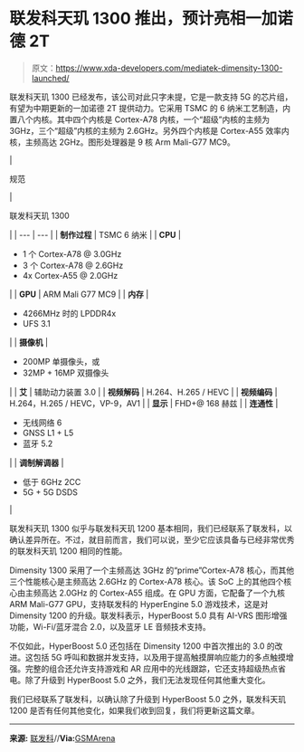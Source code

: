 # 联发科天玑 1300 推出，预计亮相一加诺德 2T

> 原文：<https://www.xda-developers.com/mediatek-dimensity-1300-launched/>

联发科天玑 1300 已经发布，该公司对此只字未提，它是一款支持 5G 的芯片组，有望为中期更新的一加诺德 2T 提供动力。它采用 TSMC 的 6 纳米工艺制造，内置八个内核。其中四个内核是 Cortex-A78 内核，一个“超级”内核的主频为 3GHz，三个“超级”内核的主频为 2.6GHz。另外四个内核是 Cortex-A55 效率内核，主频高达 2GHz。图形处理器是 9 核 Arm Mali-G77 MC9。

| 

规范

 | 

联发科天玑 1300

 |
| --- | --- |
| **制作过程** | TSMC 6 纳米 |
| **CPU** | 

*   1 个 Cortex-A78 @ 3.0GHz
*   3 个 Cortex-A78 @ 2.6GHz
*   4x Cortex-A55 @ 2.0GHz

 |
| **GPU** | ARM Mali G77 MC9 |
| **内存** | 

*   4266MHz 时的 LPDDR4x
*   UFS 3.1

 |
| **摄像机** | 

*   200MP 单摄像头，或
*   32MP + 16MP 双摄像头

 |
| **艾** | 辅助动力装置 3.0 |
| **视频解码** | H.264、H.265 / HEVC |
| **视频编码** | H.264，H.265 / HEVC，VP-9，AV1 |
| **显示** | FHD+@ 168 赫兹 |
| **连通性** | 

*   无线网络 6
*   GNSS L1 + L5
*   蓝牙 5.2

 |
| **调制解调器** | 

*   低于 6GHz 2CC
*   5G + 5G DSDS

 |

联发科天玑 1300 似乎与联发科天玑 1200 基本相同，我们已经联系了联发科，以确认差异所在。不过，就目前而言，我们可以说，至少它应该具备与已经非常优秀的联发科天玑 1200 相同的性能。

Dimensity 1300 采用了一个主频高达 3GHz 的“prime”Cortex-A78 核心，而其他三个性能核心是主频高达 2.6GHz 的 Cortex-A78 核心。该 SoC 上的其他四个核心由主频高达 2.0GHz 的 Cortex-A55 组成。在 GPU 方面，它配备了一个九核 ARM Mali-G77 GPU，支持联发科的 HyperEngine 5.0 游戏技术，这是对 Dimensity 1200 的升级。联发科表示，HyperBoost 5.0 具有 AI-VRS 图形增强功能，Wi-Fi/蓝牙混合 2.0，以及蓝牙 LE 音频技术支持。

不仅如此，HyperBoost 5.0 还包括在 Dimensity 1200 中首次推出的 3.0 的改进。这包括 5G 呼叫和数据并发支持，以及用于提高触摸屏响应能力的多点触摸增强。完整的组合还允许支持游戏和 AR 应用中的光线跟踪，它还支持超级热点省电。除了升级到 HyperBoost 5.0 之外，我们无法发现任何其他重大变化。

我们已经联系了联发科，以确认除了升级到 HyperBoost 5.0 之外，联发科天玑 1200 是否有任何其他变化，如果我们收到回复，我们将更新这篇文章。

* * *

**来源:** [联发科](https://www.mediatek.com/products/products/smartphones-2/mediatek-dimensity-1300)//**Via:**[GSMArena](https://www.gsmarena.com/mediatek_dimensity_1300_is_official__6nm_3ghz_cortexa78_5g-news-53888.php)